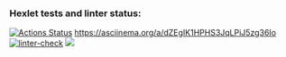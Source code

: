 ### Hexlet tests and linter status:
[![Actions Status](https://github.com/viskuzi/frontend-project-lvl2/workflows/hexlet-check/badge.svg)](https://github.com/viskuzi/frontend-project-lvl2/actions)
https://asciinema.org/a/dZEgIK1HPHS3JqLPiJ5zg36Io
[![linter-check](https://github.com/viskuzi/frontend-project-lvl2/actions/workflows/linter-check.yml/badge.svg)](https://github.com/viskuzi/frontend-project-lvl2/actions/workflows/linter-check.yml)
<a href="https://codeclimate.com/github/viskuzi/frontend-project-lvl2/maintainability"><img src="https://api.codeclimate.com/v1/badges/475fa3a5cb8506b9a4d0/maintainability" /></a>
